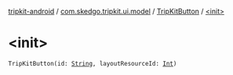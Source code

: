 [tripkit-android](../../index.md) / [com.skedgo.tripkit.ui.model](../index.md) / [TripKitButton](index.md) / [&lt;init&gt;](./-init-.md)

# &lt;init&gt;

`TripKitButton(id: `[`String`](https://kotlinlang.org/api/latest/jvm/stdlib/kotlin/-string/index.html)`, layoutResourceId: `[`Int`](https://kotlinlang.org/api/latest/jvm/stdlib/kotlin/-int/index.html)`)`
